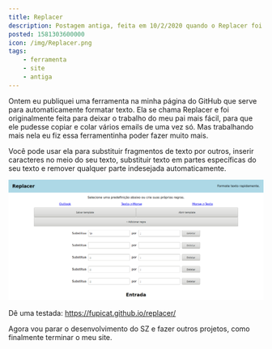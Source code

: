 ```yaml
---
title: Replacer
description: Postagem antiga, feita em 10/2/2020 quando o Replacer foi criado.
posted: 1581303600000
icon: /img/Replacer.png
tags:
    - ferramenta
    - site
    - antiga
---
```

Ontem eu publiquei uma ferramenta na minha página do GitHub que serve para automaticamente formatar texto. Ela se chama Replacer e foi originalmente feita para deixar o trabalho do meu pai mais fácil, para que ele pudesse copiar e colar vários emails de uma vez só. Mas trabalhando mais nela eu fiz essa ferramentinha poder fazer muito mais.

Você pode usar ela para substituir fragmentos de texto por outros, inserir caracteres no meio do seu texto, substituir texto em partes específicas do seu texto e remover qualquer parte indesejada automaticamente.

![](/img/ReplacerScreenshot.png)

Dê uma testada: https://fupicat.github.io/replacer/

Agora vou parar o desenvolvimento do SZ e fazer outros projetos, como finalmente terminar o meu site.